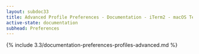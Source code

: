 ```yaml
---
layout: subdoc33
title: Advanced Profile Preferences - Documentation - iTerm2 - macOS Terminal Replacement
active-state: documentation
subhead: Preferences
---
```

{% include 3.3/documentation-preferences-profiles-advanced.md %}
